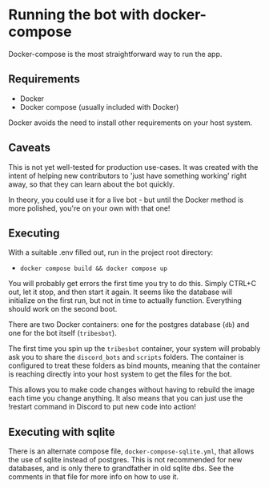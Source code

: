 # Running the bot with docker-compose

Docker-compose is the most straightforward way to run the app.

## Requirements

* Docker
* Docker compose (usually included with Docker)

Docker avoids the need to install other requirements on your host system.

## Caveats

This is not yet well-tested for production use-cases. It was created with the
intent of helping new contributors to 'just have something working' right away,
so that they can learn about the bot quickly.

In theory, you could use it for a live bot - but until the Docker method is more
polished, you're on your own with that one!

## Executing

With a suitable .env filled out, run in the project root directory:

- `docker compose build && docker compose up`

You will probably get errors the first time you try to do this. Simply CTRL+C
out, let it stop, and then start it again. It seems like the database will
initialize on the first run, but not in time to actually function. Everything
should work on the second boot.

There are two Docker containers: one for the postgres database (`db`) and one
for the bot itself (`tribesbot`).

The first time you spin up the `tribesbot` container, your system will probably
ask you to share the `discord_bots` and `scripts` folders. The container is
configured to treat these folders as bind mounts, meaning that the container is
reaching directly into your host system to get the files for the bot.

This allows you to make code changes without having to rebuild the image each
time you change anything. It also means that you can just use the !restart
command in Discord to put new code into action!

## Executing with sqlite

There is an alternate compose file, `docker-compose-sqlite.yml`, that allows the
use of sqlite instead of postgres. This is not recommended for new databases,
and is only there to grandfather in old sqlite dbs. See the comments in that
file for more info on how to use it.